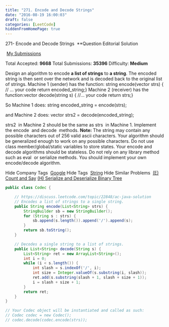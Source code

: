```yaml
---
title: "271. Encode and Decode Strings"
date: "2016-08-19 16:00:03"
draft: false
categories: [LeetCode]
hiddenFromHomePage: true
---
```

271- Encode and Decode Strings
 **Question
Editorial Solution

 [My Submissions](https://leetcode.com/problems/encode-and-decode-strings/submissions/)

Total Accepted: **9668**
Total Submissions: **35396**
Difficulty: **Medium**

Design an algorithm to encode **a list of strings** to **a string**. The encoded string is then sent over the network and is decoded back to the original list of strings.
Machine 1 (sender) has the function:
string encode(vector<string> strs) { // ... your code return encoded_string;}
Machine 2 (receiver) has the function:vector<string> decode(string s) { //... your code return strs;}

So Machine 1 does:
string encoded_string = encode(strs);

and Machine 2 does:
vector<string> strs2 = decode(encoded_string);

strs2
 in Machine 2 should be the same as strs
 in Machine 1.
Implement the encode
 and decode
 methods.
**Note:**
The string may contain any possible characters out of 256 valid ascii characters. Your algorithm should be generalized enough to work on any possible characters.
Do not use class member/global/static variables to store states. Your encode and decode algorithms should be stateless.
Do not rely on any library method such as eval
 or serialize methods. You should implement your own encode/decode algorithm.

Hide Company Tags
 [Google](https://leetcode.com/company/google/)
Hide Tags
 [String](https://leetcode.com/tag/string/)
Hide Similar Problems
 [(E) Count and Say](https://leetcode.com/problems/count-and-say/) [(H) Serialize and Deserialize Binary Tree](https://leetcode.com/problems/serialize-and-deserialize-binary-tree/)
```java
public class Codec {

    // https://discuss.leetcode.com/topic/22848/ac-java-solution 
    // Encodes a list of strings to a single string.
    public String encode(List<String> strs) {
        StringBuilder sb = new StringBuilder();
        for (String s : strs) {
            sb.append(s.length()).append('/').append(s);
        }
        return sb.toString();
    }

    // Decodes a single string to a list of strings.
    public List<String> decode(String s) {
        List<String> ret = new ArrayList<String>();
        int i = 0;
        while (i < s.length()) {
            int slash = s.indexOf('/', i);
            int size = Integer.valueOf(s.substring(i, slash));
            ret.add(s.substring(slash + 1, slash + size + 1));
            i = slash + size + 1;
        }
        return ret;
    }
}

// Your Codec object will be instantiated and called as such:
// Codec codec = new Codec();
// codec.decode(codec.encode(strs));
```
